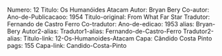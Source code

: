 Numero: 12
Titulo: Os Humanóides Atacam
Autor: Bryan Bery
Co-autor: 
Ano-de-Publicacaoo: 1954
Titulo-original: From What Far Star
Tradutor: Fernando de Castro Ferro
Co-tradutor: 
Ano-de-edicao: 1953
alias: Bryan-Bery
Autor2-alias: 
Tradutor1-alias: Fernando-de-Castro-Ferro
Tradutor2-alias: 
Titulo-link: 12-Os-Humanoides-Atacam
Capa: Cândido Costa Pinto
pags: 155
Capa-link: Candido-Costa-Pinto